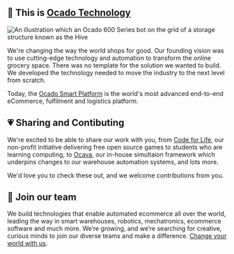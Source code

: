 ## 👋 This is [Ocado Technology](https://www.ocadogroup.com/technology/technology-pioneers/)

![ An illustration which an Ocado 600 Series bot on the grid of a storage structure known as the Hive ](https://storageocadoprod.blob.core.windows.net/cache/c/6/9/c/6/a/c69c6a4908715aeaed6c565efa9952434aff8e46.webp)

We're changing the way the world shops for good. Our founding vision was to use cutting-edge technology and automation to transform the online grocery space. There was no template for the solution we wanted to build. We developed the technology needed to move the industry to the next level from scratch.

Today, the [Ocado Smart Platform](https://www.ocadogroup.com/about-us/what-we-do/ocado-smart-platform/) is the world's most advanced end-to-end eCommerce, fulfilment and logistics platform.

## 💗 Sharing and Contibuting

We're excited to be able to share our work with you, from [Code for Life](https://www.codeforlife.education/), our non-profit initiative delivering free open source games to students who are learning computing, to [Ocava](https://github.com/ocadotechnology/Ocava), our in-house simultaion framework which underpins changes to our warehouse automation systems, and lots more.

We'd love you to check these out, and we welcome contributions from you.

## 🙌 Join our team

We build technologies that enable automated ecommerce all over the world, leading the way in smart warehouses, robotics, mechatronics, ecommerce software and much more. We’re growing, and we’re searching for creative, curious minds to join our diverse teams and make a difference. [Change your world with us](https://careers.ocadogroup.com/).
